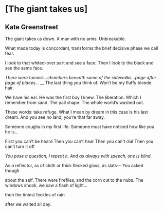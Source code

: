 # [The giant takes us﻿]﻿
## Kate Greenstreet
The giant takes us
down. A man with no arms.
Unbreakable.

What made today
is concordant,
transforms
the brief decisive phase we call fear.

I look to that whited-over part and see a face.
Then I look to the black and
see the same face.

 _There were tunnels…chambers_
 _beneath some of the sidewalks…page after page of places…_
 __
The last thing you think of.
Won’t be my fluffy blonde hair.

We have his ear.
He was the first boy I knew. The liberation.
Which I remember
from sand. The pail shape. The whole world’s washed out.

These words: take refuge.
What I mean by dream in this case is
his last dream.
And you see no land, you’re that far away.

Someone coughs
in my first life.
Someone must have noticed
how like you he is…

First you can’t be heard
Then you can’t hear
Then you can’t dial
Then you can’t turn it off

 _You pose a question, I repeat it._
 _And as always with speech, one is blind._

As a reflector, as of cloth or
thick flecked glass, as slats—
You asked though

about the self.
There were fireflies,
and the corn cut to the nubs. The windows
shook, we saw a flash of light…

then the tiniest
feckles
of rain

after we waited
all day.